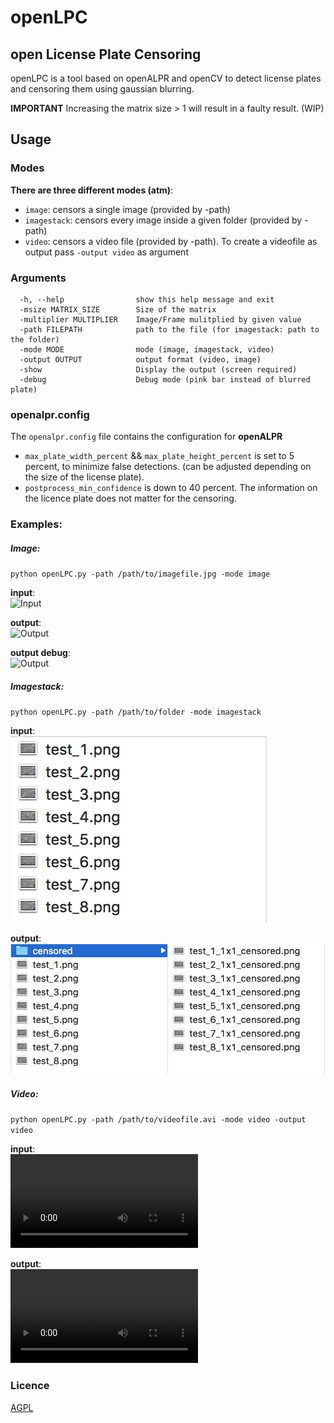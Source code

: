 # openLPC

## open License Plate Censoring

openLPC is a tool based on openALPR and openCV to detect license plates and censoring them using gaussian blurring.

**IMPORTANT**
Increasing the matrix size > 1 will result in a faulty result. (WIP)

## Usage

### Modes

**There are three different modes (atm)**:

* `image`: censors a single image (provided by -path)
* `imagestack`: censors every image inside a given folder (provided by -path)
* `video`: censors a video file (provided by -path). To create a videofile as output pass `-output video` as argument

### Arguments

```
  -h, --help                show this help message and exit
  -msize MATRIX_SIZE        Size of the matrix
  -multiplier MULTIPLIER    Image/Frame mulitplied by given value
  -path FILEPATH            path to the file (for imagestack: path to the folder)
  -mode MODE                mode (image, imagestack, video)
  -output OUTPUT            output format (video, image)
  -show                     Display the output (screen required)
  -debug                    Debug mode (pink bar instead of blurred plate)
```

### openalpr.config

The `openalpr.config` file contains the configuration for **openALPR**

* `max_plate_width_percent` && `max_plate_height_percent` is set to 5 percent, to minimize false detections. (can be adjusted depending on the size of the license plate).
* `postprocess_min_confidence` is down to 40 percent. The information on the licence plate does not matter for the censoring.

### Examples:

##### Image:

`python openLPC.py -path /path/to/imagefile.jpg -mode image`

**input**:<br>
![Input](./docs/image_input.png)

**output**:<br>
![Output](./docs/image_output.png)

**output debug**:<br>
![Output](./docs/image_output_debug.png)

##### Imagestack:

`python openLPC.py -path /path/to/folder -mode imagestack`

**input**:<br>
![Input](./docs/imagestack_input.png)

**output**:<br>
![Output](./docs/imagestack_output.png)

##### Video:

`python openLPC.py -path /path/to/videofile.avi -mode video -output video`

**input**:<br>
![Input](./docs/video_input.avi)

**output**:<br>
![Output](./docs/video_output.avi)

### Licence

[AGPL](http://www.gnu.org/licenses/agpl-3.0.html)
